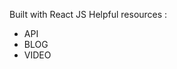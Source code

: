 Built with React JS
Helpful resources : 
- API <a href="https://openweathermap.org/api"></a>
- BLOG <a href="https://mobilecoderz.com/blog/how-to-build-a-weather-application-with-react-and-react-hooks-complete-guide/"></a>
- VIDEO <a href="https://www.youtube.com/watch?v=UjeXpct3p7M"></a>
